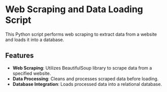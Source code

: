 # Web Scraping and Data Loading Script

This Python script performs web scraping to extract data from a website and loads it into a database.

## Features

- **Web Scraping**: Utilizes BeautifulSoup library to scrape data from a specified website.
- **Data Processing**: Cleans and processes scraped data before loading.
- **Database Integration**: Loads processed data into a relational database.
